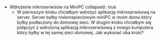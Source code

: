- Wdrożenie mikroserwisów na MiniPC
  collapsed:: true
	- W pierwszym kroku chciałbym wdrożyć aplikację mikroserwisową na server. 
	  Server byłby niskonapieciowym miniPC w moim domu który byłby podłaczony 
	  do domowej sieci. 
	  W drugim kroku chciałbym się połączyć z wdrożoną aplikacją 
	  mikroserwisową z innego kumputera który byłby w tej samej sieci domowej.
	  Jak wykonać oba kroki?